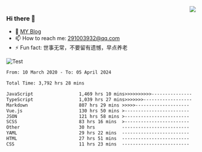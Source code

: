 <img align='right' src='https://github-readme-stats.vercel.app/api?username=niaogege&show_icons=true&theme=radical'/>

### Hi there 👋

- 🌱 [MY Blog](https://bythewayer.com/)
- 📫 How to reach me: 291003932@qq.com
- ⚡ Fun fact:  世事无常，不要留有遗憾，早点养老

![Test](https://github-readme-stats.vercel.app/api/top-langs/?username=niaogege&layout=compact)

<!--START_SECTION:waka-->

```txt
From: 10 March 2020 - To: 05 April 2024

Total Time: 3,792 hrs 28 mins

JavaScript                 1,469 hrs 10 mins>>>>>>>>>>---------------   38.74 %
TypeScript                 1,039 hrs 27 mins>>>>>>>------------------   27.41 %
Markdown                   807 hrs 29 mins >>>>>--------------------   21.29 %
Vue.js                     130 hrs 50 mins >------------------------   03.45 %
JSON                       121 hrs 58 mins >------------------------   03.22 %
SCSS                       83 hrs 16 mins  >------------------------   02.20 %
Other                      30 hrs          -------------------------   00.79 %
YAML                       29 hrs 22 mins  -------------------------   00.77 %
HTML                       27 hrs 51 mins  -------------------------   00.73 %
CSS                        11 hrs 23 mins  -------------------------   00.30 %
```

<!--END_SECTION:waka-->
